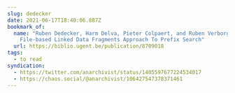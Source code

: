 ```yaml
---
slug: dedecker
date: 2021-06-17T18:40:06.887Z
bookmark_of:
  name: "Ruben Dedecker, Harm Delva, Pieter Colpaert, and Ruben Verborgh: A
    File-based Linked Data Fragments Approach To Prefix Search"
  url: https://biblio.ugent.be/publication/8709018
tags:
  - to read
syndication:
  - https://twitter.com/anarchivist/status/1405597677224534017
  - https://chaos.social/@anarchivist/106427547378371461
---
```

